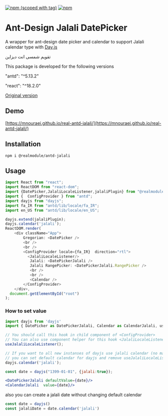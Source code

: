 [![npm (scoped with tag)](https://img.shields.io/npm/v/%40realmodule%2Fantd-jalali/latest.svg?style=flat-square)](https://www.npmjs.com/package/@realmodule/antd-jalali)
[![npm](https://img.shields.io/npm/dt/%40realmodule%2Fantd-jalali)](https://www.npmjs.com/package/@realmodule/antd-jalali)

# Ant-Design Jalali DatePicker
A wrapper for ant-design date picker and calendar to support Jalali calendar type with [Day.js](https://github.com/iamkun/dayjs) 


تقویم شمسی انت دیزاین

This package is developed for the following versions

"antd": "^5.13.2"

"react": "^18.2.0"

[Original version](https://github.com/saeedrahimi/antd-jalali)

## Demo
[https://mnouraei.github.io/real-antd-jalali/](https://mnouraei.github.io/real-antd-jalali/)



## Installation
```
npm i @realmodule/antd-jalali
```

## Usage

```ts
import React from "react";
import ReactDOM from "react-dom";
import {DatePicker,JalaliLocaleListener,jalaliPlugin} from "@realmodule/antd-jalali";
import {  ConfigProvider } from "antd";
import dayjs from "dayjs";
import fa_IR from "antd/lib/locale/fa_IR";
import en_US from "antd/lib/locale/en_US";

dayjs.extend(jalaliPlugin);
dayjs.calendar('jalali');
ReactDOM.render(
    <div className="App">
        Gregorian: <DatePicker />
        <br />
        <br />
        <ConfigProvider locale={fa_IR}  direction="rtl">
          <JalaliLocaleListener/>
           Jalali: <DatePickerJalali />
           Jalali RangePicker: <DatePickerJalali.RangePicker />
           <br />
           <br />
           <Calendar />
        </ConfigProvider>
    </div>,
  document.getElementById("root")
);
```
### How to set value  

```jsx
import dayjs from 'dayjs'
import { DatePicker as DatePickerJalali, Calendar as CalendarJalali, useJalaliLocaleListener } from "@realmodule/antd-jalali";

// You should call this hook in child component of <ConfigProvider>
// You can also use component helper for this hook <JalaliLocaleListener> 
useJalaliLocaleListener();

// If you want to all new instanses of dayjs use jalali calendar (no matter what is the locale), 
// you can set default calendar for dayjs and remove useJalaliLocaleListener hook.
dayjs.calendar('jalali');

const date = dayjs("1399-01-01", {jalali:true});

<DatePickerJalali defaultValue={date}/>
<CalendarJalali  value={date}/>
```
also you can create a jalali date without changing default calendar

```js
const date = dayjs()
const jalaliDate = date.calendar('jalali')
```
